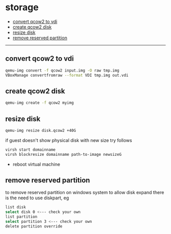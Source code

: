 # storage

<!-- TOC -->
* [convert qcow2 to vdi](#convert-qcow2-to-vdi)
* [create qcow2 disk](#create-qcow2-disk)
* [resize disk](#resize-disk)
* [remove reserved partition](#remove-reserved-partition)
<!-- TOCEND -->

<hr/>

## convert qcow2 to vdi

```sh
qemu-img convert -f qcow2 input.img -O raw tmp.img
VBoxManage convertfromraw --format VDI tmp.img out.vdi
```

## create qcow2 disk

```sh
qemu-img create -f qcow2 myimg
```

## resize disk

```sh
qemu-img resize disk.qcow2 +40G
```

if guest doesn't show physical disk with new size try follows

```sh
virsh start domainname
virsh blockresize domainname path-to-image newsizeG
```
- reboot virtual machine

## remove reserved partition

to remove reserved partition on windows system to allow disk expand there is the need to use diskpart, eg

```sh
list disk
select disk 0 <--- check your own
list partition
select partition 3 <--- check your own
delete partition override
```
